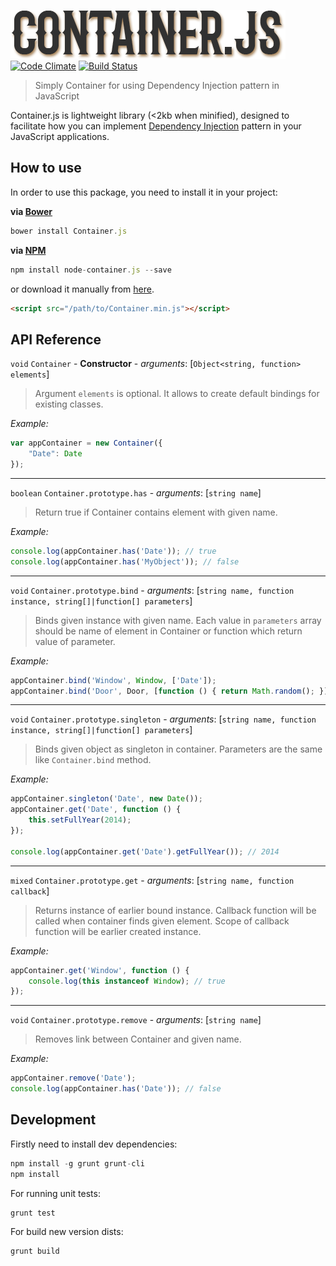 ![Container.js](https://raw.githubusercontent.com/pomek/container.js/master/assets/logo.png)
[![Code Climate](https://codeclimate.com/github/pomek/container.js/badges/gpa.svg)](https://codeclimate.com/github/pomek/container.js)
[![Build Status](https://travis-ci.org/pomek/container.js.svg)](https://travis-ci.org/pomek/container.js)

> Simply Container for using Dependency Injection pattern in JavaScript

Container.js is lightweight library (<2kb when minified), designed to facilitate how you can implement [Dependency Injection](https://en.wikipedia.org/wiki/Dependency_injection) pattern in your JavaScript applications.

## How to use

In order to use this package, you need to install it in your project:

**via [Bower](https://bower.io)**

```js
bower install Container.js
```

**via [NPM](https://www.npmjs.com/package/node-container.js)**

```js
npm install node-container.js --save
```

or download it manually from [here](https://github.com/pomek/container.js/blob/master/dist/Container.min.js).

```html
<script src="/path/to/Container.min.js"></script>
```

## API Reference

`void` `Container` - **Constructor** - *arguments*: [`Object<string, function> elements`]
> Argument `elements` is optional. It allows to create default bindings for existing classes.

*Example:*

```js
var appContainer = new Container({
    "Date": Date
});
```

---

`boolean` `Container.prototype.has` - *arguments*: [`string name`]
> Return true if Container contains element with given name.

*Example:*

```js
console.log(appContainer.has('Date')); // true
console.log(appContainer.has('MyObject')); // false
```

---

`void` `Container.prototype.bind` - *arguments*: [`string name, function instance, string[]|function[] parameters`]
> Binds given instance with given name. Each value in `parameters` array should be name of element in Container or function which return value of parameter.

*Example:*

```js
appContainer.bind('Window', Window, ['Date']);
appContainer.bind('Door', Door, [function () { return Math.random(); }]);
```

---

`void` `Container.prototype.singleton` - *arguments*: [`string name, function instance, string[]|function[] parameters`]
> Binds given object as singleton in container. Parameters are the same like `Container.bind` method.

*Example:*

```js
appContainer.singleton('Date', new Date());
appContainer.get('Date', function () {
    this.setFullYear(2014);
});

console.log(appContainer.get('Date').getFullYear()); // 2014
```

---

`mixed` `Container.prototype.get` - *arguments*: [`string name, function callback`]
> Returns instance of earlier bound instance. Callback function will be called when container finds given element. Scope of callback function will be earlier created instance.

*Example:*

```js
appContainer.get('Window', function () {
    console.log(this instanceof Window); // true
});
```

---

`void` `Container.prototype.remove` - *arguments*: [`string name`]
> Removes link between Container and given name.

*Example:*

```js
appContainer.remove('Date');
console.log(appContainer.has('Date')); // false
```

## Development

Firstly need to install dev dependencies:

```js
npm install -g grunt grunt-cli
npm install
```

For running unit tests:

```js
grunt test
```

For build new version dists:

```js
grunt build
```

